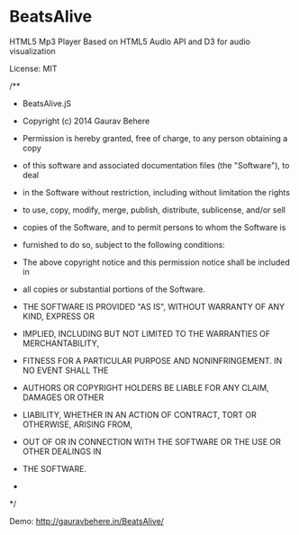 BeatsAlive
==========
HTML5 Mp3 Player 
Based on HTML5 Audio API and D3 for audio visualization 


License: MIT

/**
 * BeatsAlive.jS
 * Copyright (c) 2014 Gaurav Behere
 * Permission is hereby granted, free of charge, to any person obtaining a copy
 * of this software and associated documentation files (the "Software"), to deal
 * in the Software without restriction, including without limitation the rights
 * to use, copy, modify, merge, publish, distribute, sublicense, and/or sell
 * copies of the Software, and to permit persons to whom the Software is
 * furnished to do so, subject to the following conditions:

 * The above copyright notice and this permission notice shall be included in
 * all copies or substantial portions of the Software.

 * THE SOFTWARE IS PROVIDED "AS IS", WITHOUT WARRANTY OF ANY KIND, EXPRESS OR
 * IMPLIED, INCLUDING BUT NOT LIMITED TO THE WARRANTIES OF MERCHANTABILITY,
 * FITNESS FOR A PARTICULAR PURPOSE AND NONINFRINGEMENT. IN NO EVENT SHALL THE
 * AUTHORS OR COPYRIGHT HOLDERS BE LIABLE FOR ANY CLAIM, DAMAGES OR OTHER
 * LIABILITY, WHETHER IN AN ACTION OF CONTRACT, TORT OR OTHERWISE, ARISING FROM,
 * OUT OF OR IN CONNECTION WITH THE SOFTWARE OR THE USE OR OTHER DEALINGS IN
 * THE SOFTWARE.
 *
 */

Demo: http://gauravbehere.in/BeatsAlive/
